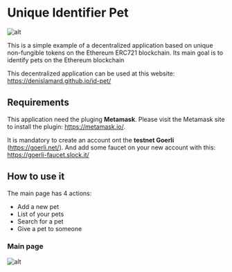 # Unique Identifier Pet

![alt](https://denislamard.github.io/id-pet/assets/pets.png)

This is a simple example of a decentralized application based on unique non-fungible tokens on the Ethereum ERC721 blockchain. Its main goal is to identify pets on the Ethereum blockchain

This decentralized application can be used at this website: https://denislamard.github.io/id-pet/

## Requirements

This application need the pluging **Metamask**. Please visit the Metamask site to install the plugin: https://metamask.io/.

It is mandatory to create an account ont the **testnet Goerli** (https://goerli.net/). And add some faucet on your new account with this: https://goerli-faucet.slock.it/


## How to use it

The main page has 4 actions:
- Add a new pet
- List of your pets
- Search for a pet
- Give a pet to someone


### Main page

![alt](https://denislamard.github.io/id-pet/media/image_01.png)

